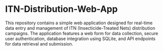 # ITN-Distribution-Web-App
This repository contains a simple web application designed for real-time data entry and management of ITN (Insecticide-Treated Nets) distribution campaigns. The application features a web form for data collection, secure user authentication, database integration using SQLite, and API endpoints for data retrieval and submission.
